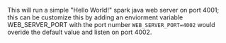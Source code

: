 This will run a simple "Hello World!" spark java web server on port 4001; this can be customize this by adding an enviorment variable WEB_SERVER_PORT with the port number `WEB_SERVER_PORT=4002` would overide the default value and listen on port 4002. 
